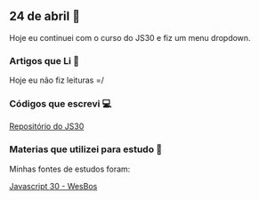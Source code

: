 ## 24 de abril :pushpin:

Hoje eu continuei com o curso do JS30 e fiz um menu dropdown.

### Artigos que Li :newspaper:

Hoje eu não fiz leituras =/

### Códigos que escrevi :computer:

[Repositório do JS30](https://github.com/crisgon/javascript30)

### Materias que utilizei para estudo :scroll:

Minhas fontes de estudos foram: 

[Javascript 30 - WesBos](https://javascript30.com)










